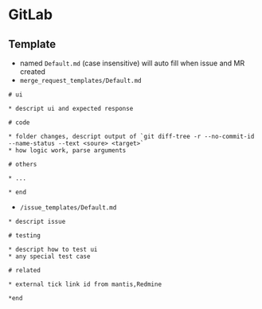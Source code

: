 # GitLab

## Template

- named `Default.md` (case insensitive) will auto fill when issue and MR created
- `merge_request_templates/Default.md`
```
# ui

* descript ui and expected response

# code

* folder changes, descript output of `git diff-tree -r --no-commit-id --name-status --text <soure> <target>`
* how logic work, parse arguments

# others

* ...

* end

```

- `/issue_templates/Default.md`
```
* descript issue

# testing

* descript how to test ui
* any special test case

# related

* external tick link id from mantis,Redmine

*end

```